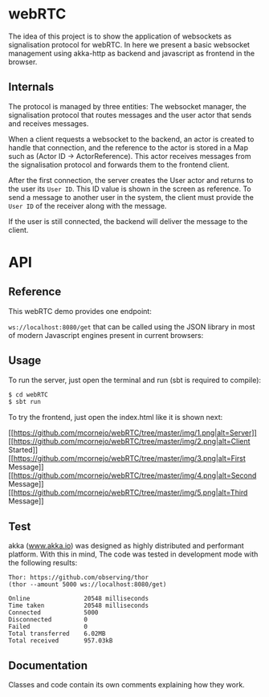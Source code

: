 # webRTC

The idea of this project is to show the application of websockets as 
signalisation protocol for webRTC. In here we present a basic websocket
management using akka-http as backend and javascript as frontend in the browser.
  
## Internals
The protocol is managed by three entities: The websocket manager, the 
signalisation protocol that routes messages and the user actor that sends
and receives messages.

When a client requests a websocket to the backend, an actor is created to
handle that connection, and the reference to the actor is stored in a Map 
such as (Actor ID -> ActorReference). This actor receives messages from the
signalisation protocol and forwards them to the frontend client.

After the first connection, the server creates the User actor and returns to the user
its `User ID`. This ID value is shown in the screen as reference. To send a message
to another user in the system, the client must provide the `User ID` of the receiver
along with the message.

If the user is still connected, the backend will deliver the message to the client.

# API 

## Reference

This webRTC demo provides one endpoint:

`ws://localhost:8080/get` that can be called using the JSON library in 
most of modern Javascript engines present in current browsers:

## Usage
To run the server, just open the terminal and run (sbt is required to compile):

```bash
$ cd webRTC
$ sbt run
```

To try the frontend, just open the index.html like it is shown next:


[[https://github.com/mcornejo/webRTC/tree/master/img/1.png|alt=Server]]
[[https://github.com/mcornejo/webRTC/tree/master/img/2.png|alt=Client Started]]
[[https://github.com/mcornejo/webRTC/tree/master/img/3.png|alt=First Message]]
[[https://github.com/mcornejo/webRTC/tree/master/img/4.png|alt=Second Message]]
[[https://github.com/mcornejo/webRTC/tree/master/img/5.png|alt=Third Message]]
 

## Test
akka (www.akka.io) was designed as highly distributed and performant platform. With this in mind,
The code was tested in development mode with the following results:


```
Thor: https://github.com/observing/thor
(thor --amount 5000 ws://localhost:8080/get)

Online               20548 milliseconds
Time taken           20548 milliseconds
Connected            5000
Disconnected         0
Failed               0
Total transferred    6.02MB
Total received       957.03kB
```

## Documentation
Classes and code contain its own comments explaining how they work.